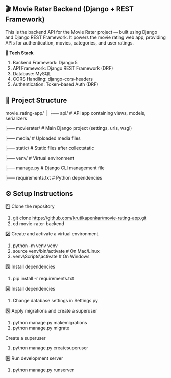**🎬 Movie Rater Backend (Django + REST Framework)**
-----------------------------------

This is the backend API for the Movie Rater project — built using Django and Django REST Framework.
It powers the movie rating web app, providing APIs for authentication, movies, categories, and user ratings.

**🧩 Tech Stack**

1) Backend Framework: Django 5
2) API Framework: Django REST Framework (DRF)
3) Database: MySQL 
4) CORS Handling: django-cors-headers
5) Authentication: Token-based Auth (DRF)

**📂 Project Structure**
-----------------------------------
movie_rating-app/
│
├── api/                   # API app containing views, models, serializers

├── movierater/            # Main Django project (settings, urls, wsgi)

├── media/                 # Uploaded media files

├── static/                # Static files after collectstatic

├── venv/                  # Virtual environment

├── manage.py              # Django CLI management file

├── requirements.txt       # Python dependencies

**⚙️ Setup Instructions**
-----------------------------------

1️⃣ Clone the repository
1) git clone https://github.com/krutikapenkar/movie-rating-app.git 
2) cd movie-rater-backend

2️⃣ Create and activate a virtual environment
1) python -m venv venv
2) source venv/bin/activate   # On Mac/Linux
3) venv\Scripts\activate      # On Windows

3️⃣ Install dependencies
1) pip install -r requirements.txt

4️⃣ Install dependencies
1) Change database settings in Settings.py

5️⃣ Apply migrations and create a superuser
1) python manage.py makemigrations
2) python manage.py migrate

Create a superuser
1) python manage.py createsuperuser

6️⃣ Run development server
1) python manage.py runserver
